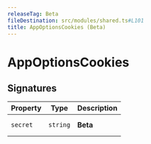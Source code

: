 ```yaml
---
releaseTag: Beta
fileDestination: src/modules/shared.ts#L101
title: AppOptionsCookies (Beta)
---
```


# AppOptionsCookies

## Signatures

<table><thead><tr><th>Property</th><th>Type</th><th>Description</th></tr></thead><tbody><tr id="secret"><td><h3 aria-hidden="true" tabindex="-1" hidden>secret</h3><pre class="language-ts"><code>secret</code></pre></td><td><pre class="language-ts"><code>string</code></pre></td><td><div><strong>Beta</strong></div></td></tr></tbody></table>
